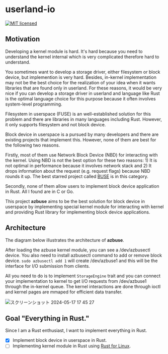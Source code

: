 # userland-io

[![MIT licensed](https://img.shields.io/badge/license-MIT-blue.svg)](https://github.com/akiradeveloper/userland-io/blob/master/LICENSE)

## Motivation

Developing a kernel module is hard.
It's hard because you need to understand the kernel internal which is very complicated
therefore hard to understand.

You sometimes want to develop a storage driver, either filesystem or block device,
but implemention is very hard.
Besides, in-kernel implementation may not be the best choice for the realization of your idea when it wants libraries that are found only in userland.
For these reasons, it would be very nice if you can develop a storage driver in userland and language like Rust is the optimal language choice for this purpose
because it often involves system-level programming.

Filesystem in userspace (FUSE) is an well-established solution for this problem
and there are libraries in many languages including Rust.
However, it only supports filesystem and not block device.

Block device in userspace is a pursued by many developers and there are existing projects
that implement this. However, none of them are best for the following two reasons.

Firstly, most of them use Network Block Device (NBD) for interacting with the kernel.
Using NBD is not the best option for these two reasons: 1) It is not optimal in performance because it involves network stack and 2) It drops information about the request (e.g. request flags) because NBD rounds it up. The best starred project called [BUSE](https://github.com/acozzette/BUSE) is in this category.

Secondly, none of them allow users to implement block device application in Rust. All I found are in C or Go.

This project **azbuse** aims to be the best solution for block device in userspace
by implementing special kernel module for interacting with kernel and providing Rust library for implementing block device applications.

## Architecture

The diagram below illustrates the architecture of **azbuse**.

After loading the azbuse kernel module, you can see a /dev/azbusectl device.
You also need to install azbusectl command to add or remove block device.
`sudo azbusectl add 1` will create /dev/azbuse1 and this will be the interface for
I/O submission from clients.

All you need to do is to implement `StorageEngine` trait and you can connect your implementation to kernel to get I/O requests from /dev/azbuse1 through the in-kernel queue.
The kernel interactions are done through ioctl and kernel pages are mmaped for
efficient data transfer.

![スクリーンショット 2024-05-17 17 45 27](https://github.com/akiradeveloper/userland-io/assets/785824/0d9a003a-1e0e-443d-8963-619752f037f6)

## Goal "Everything in Rust."

Since I am a Rust enthusiast, I want to implement everything in Rust.

- [x] Implement block device in userspace in Rust.
- [ ] Implementing kernel module in Rust using [Rust for Linux](https://rust-for-linux.com/).